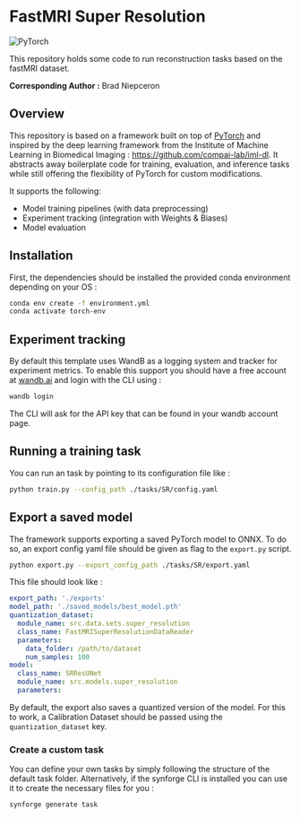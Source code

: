 # FastMRI Super Resolution

![PyTorch](https://img.shields.io/badge/PyTorch-%23EE4C2C.svg?style=flat&logo=pytorch&color=gray)  

This repository holds some code to run reconstruction tasks based on the fastMRI dataset.

**Corresponding Author :** Brad Niepceron <br />

## Overview

This repository is based on a framework built on top of [PyTorch](https://pytorch.org/) and inspired by the deep learning framework from the Institute of Machine Learning in Biomedical Imaging : https://github.com/compai-lab/iml-dl. It abstracts away boilerplate code for training, evaluation, and inference tasks while still offering the flexibility of PyTorch for custom modifications. 

It supports the following:
- Model training pipelines (with data preprocessing)
- Experiment tracking (integration with Weights & Biases)
- Model evaluation 

## Installation

First, the dependencies should be installed the provided conda environment depending on your OS : 

```bash
conda env create -f environment.yml
conda activate torch-env
```

## Experiment tracking

By default this template uses WandB as a logging system and tracker for experiment metrics.
To enable this support you should have a free account at [wandb.ai](https://wandb.ai) and login with the CLI using :

```bash
wandb login
```

The CLI will ask for the API key that can be found in your wandb account page.


## Running a training task

You can run an task by pointing to its configuration file like :

```bash
python train.py --config_path ./tasks/SR/config.yaml
```


## Export a saved model

The framework supports exporting a saved PyTorch model to ONNX.
To do so, an export config yaml file should be given as flag to the ```export.py``` script.

```bash
python export.py --export_config_path ./tasks/SR/export.yaml
```

This file should look like : 

```yaml
export_path: './exports'
model_path: './saved_models/best_model.pth'
quantization_dataset:
  module_name: src.data.sets.super_resolution
  class_name: FastMRISuperResolutionDataReader
  parameters:
    data_folder: /path/to/dataset
    num_samples: 100
model:
  class_name: SRResUNet
  module_name: src.models.super_resolution
  parameters:
```

By default, the export also saves a quantized version of the model. For this to work, a Calibration Dataset should be passed using the ```quantization_dataset``` key.

### Create a custom task

You can define your own tasks by simply following the structure of the default task folder.
Alternatively, if the synforge CLI is installed you can use it to create the necessary files for you :

```bash
synforge generate task
```
